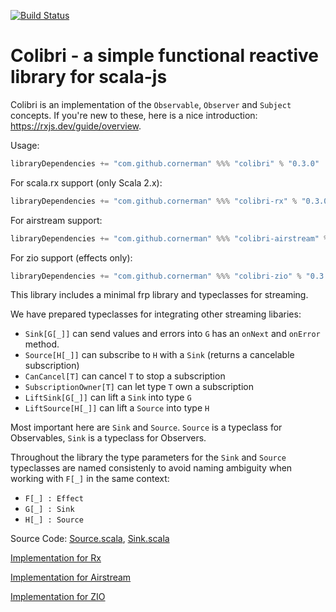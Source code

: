 [![Build Status](https://travis-ci.org/cornerman/colibri.svg?branch=master)](https://travis-ci.org/cornerman/colibri)

# Colibri - a simple functional reactive library for scala-js

Colibri is an implementation of the `Observable`, `Observer` and `Subject` concepts. If you're new to these, here is a nice introduction: <https://rxjs.dev/guide/overview>.


Usage:
```scala
libraryDependencies += "com.github.cornerman" %%% "colibri" % "0.3.0"
```

For scala.rx support (only Scala 2.x):
```scala
libraryDependencies += "com.github.cornerman" %%% "colibri-rx" % "0.3.0"
```

For airstream support:
```scala
libraryDependencies += "com.github.cornerman" %%% "colibri-airstream" % "0.3.0"
```

For zio support (effects only):
```scala
libraryDependencies += "com.github.cornerman" %%% "colibri-zio" % "0.3.0"
```

This library includes a minimal frp library and typeclasses for streaming.

We have prepared typeclasses for integrating other streaming libaries:
- `Sink[G[_]]` can send values and errors into `G` has an `onNext` and `onError` method.
- `Source[H[_]]` can subscribe to `H` with a `Sink` (returns a cancelable subscription)
- `CanCancel[T]` can cancel `T` to stop a subscription
- `SubscriptionOwner[T]` can let type `T` own a subscription
- `LiftSink[G[_]]` can lift a `Sink` into type `G`
- `LiftSource[H[_]]` can lift a `Source` into type `H`

Most important here are `Sink` and `Source`. `Source` is a typeclass for Observables, `Sink` is a typeclass for Observers.

Throughout the library the type parameters for the `Sink` and `Source` typeclasses are named consistenly to avoid naming ambiguity when working with `F[_]` in the same context:
- `F[_] : Effect`
- `G[_] : Sink`
- `H[_] : Source`

Source Code: [Source.scala](colibri/src/main/scala/colibri/Source.scala), [Sink.scala](colibri/src/main/scala/colibri/Sink.scala)

[Implementation for Rx](rx/src/main/scala/colibri/ext/rx/package.scala)

[Implementation for Airstream](airstream/src/main/scala/colibri/ext/airstream/package.scala)

[Implementation for ZIO](zio/src/main/scala/colibri/ext/zio/package.scala)

